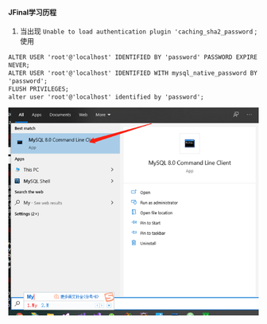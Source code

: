 #### JFinal学习历程

1. 当出现 `Unable to load authentication plugin 'caching_sha2_password` ;使用

```
ALTER USER 'root'@'localhost' IDENTIFIED BY 'password' PASSWORD EXPIRE NEVER;
ALTER USER 'root'@'localhost' IDENTIFIED WITH mysql_native_password BY 'password';
FLUSH PRIVILEGES;
alter user 'root'@'localhost' identified by 'password';
```

![使用的工具](images/mysql-command-line.png)
